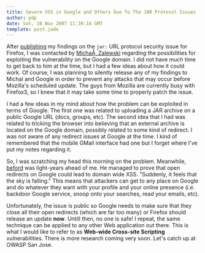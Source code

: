 ```yaml
---
title: Severe XSS in Google and Others Due To The JAR Protocol Issues
author: pdp
date: Sat, 10 Nov 2007 11:39:16 GMT
template: post.jade
---
```


After [publishing](/blog/web-mayhem-firefoxs-jar-protocol-issues) my findings on the `jar:` URL protocol security issue for Firefox, I was contacted by [MichaÅ‚ Zalewski](http://lcamtuf.coredump.cx/) regarding the possibilities for exploiting the vulnerability on the Google domain. I did not have much time to get back to him at the time, but I had a few ideas about how it could work. Of course, I was planning to silently release any of my findings to Michal and Google in order to prevent any attacks that may occur before Mozilla's scheduled update. The guys from Mozilla are currently busy with Firefox3, so I knew that it may take some time to properly patch the issue.

I had a few ideas in my mind about how the problem can be exploited in terms of Google. The first one was related to uploading a JAR archive on a public Google URL (docs, groups, etc). The second idea that I had was related to tricking the browser into believing that an external archive is located on the Google domain, possibly related to some kind of redirect. I was not aware of any redirect issues at Google at the time. I kind of remembered that the mobile GMail interface had one but I forget where I've put my notes regarding it.

So, I was scratching my head this morning on the problem. Meanwhile, [beford](http://blog.beford.org/?p=8) was light-years ahead of me. He managed to prove that open redirects on Google could lead to domain wide XSS. "Suddenly, it feels that the sky is falling." This means that attackers can get to any place on Google and do whatever they want with your profile and your online presence (i.e. backdoor Google service, snoop onto your searches, read your emails, etc).

Unfortunately, the issue is public so Google needs to make sure that they close all their open redirects (which are far too many) or Firefox should release an update **now**. Untill then, no one is safe! I repeat, the same technique can be applied to any other Web application out there. This is what I would like to refer to as **Web-wide Cross-site Scripting** vulnerabilities. There is more research coming very soon. Let's catch up at OWASP San Jose.

